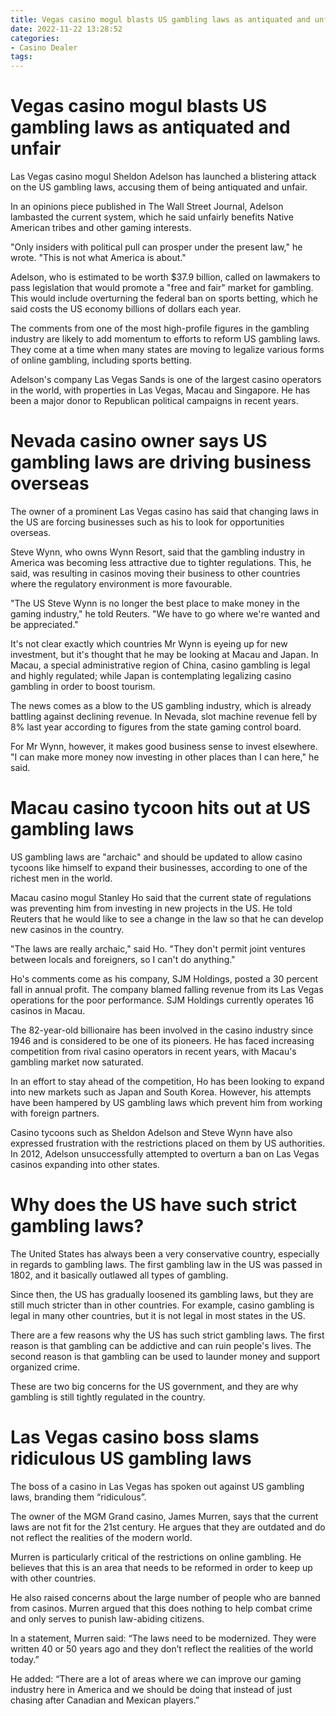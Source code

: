 ```yaml
---
title: Vegas casino mogul blasts US gambling laws as antiquated and unfair
date: 2022-11-22 13:28:52
categories:
- Casino Dealer
tags:
---
```



#  Vegas casino mogul blasts US gambling laws as antiquated and unfair

Las Vegas casino mogul Sheldon Adelson has launched a blistering attack on the US gambling laws, accusing them of being antiquated and unfair.

In an opinions piece published in The Wall Street Journal, Adelson lambasted the current system, which he said unfairly benefits Native American tribes and other gaming interests.

"Only insiders with political pull can prosper under the present law," he wrote. "This is not what America is about."

Adelson, who is estimated to be worth $37.9 billion, called on lawmakers to pass legislation that would promote a "free and fair" market for gambling. This would include overturning the federal ban on sports betting, which he said costs the US economy billions of dollars each year.

The comments from one of the most high-profile figures in the gambling industry are likely to add momentum to efforts to reform US gambling laws. They come at a time when many states are moving to legalize various forms of online gambling, including sports betting.

Adelson's company Las Vegas Sands is one of the largest casino operators in the world, with properties in Las Vegas, Macau and Singapore. He has been a major donor to Republican political campaigns in recent years.

#  Nevada casino owner says US gambling laws are driving business overseas

The owner of a prominent Las Vegas casino has said that changing laws in the US are forcing businesses such as his to look for opportunities overseas.

Steve Wynn, who owns Wynn Resort, said that the gambling industry in America was becoming less attractive due to tighter regulations. This, he said, was resulting in casinos moving their business to other countries where the regulatory environment is more favourable.

"The US Steve Wynn is no longer the best place to make money in the gaming industry," he told Reuters. "We have to go where we're wanted and be appreciated."

It's not clear exactly which countries Mr Wynn is eyeing up for new investment, but it's thought that he may be looking at Macau and Japan. In Macau, a special administrative region of China, casino gambling is legal and highly regulated; while Japan is contemplating legalizing casino gambling in order to boost tourism.

The news comes as a blow to the US gambling industry, which is already battling against declining revenue. In Nevada, slot machine revenue fell by 8% last year according to figures from the state gaming control board.

For Mr Wynn, however, it makes good business sense to invest elsewhere. "I can make more money now investing in other places than I can here," he said.

#  Macau casino tycoon hits out at US gambling laws

US gambling laws are "archaic" and should be updated to allow casino tycoons like himself to expand their businesses, according to one of the richest men in the world.

Macau casino mogul Stanley Ho said that the current state of regulations was preventing him from investing in new projects in the US. He told Reuters that he would like to see a change in the law so that he can develop new casinos in the country.

"The laws are really archaic," said Ho. "They don't permit joint ventures between locals and foreigners, so I can't do anything."

Ho's comments come as his company, SJM Holdings, posted a 30 percent fall in annual profit. The company blamed falling revenue from its Las Vegas operations for the poor performance. SJM Holdings currently operates 16 casinos in Macau.

The 82-year-old billionaire has been involved in the casino industry since 1946 and is considered to be one of its pioneers. He has faced increasing competition from rival casino operators in recent years, with Macau's gambling market now saturated.

In an effort to stay ahead of the competition, Ho has been looking to expand into new markets such as Japan and South Korea. However, his attempts have been hampered by US gambling laws which prevent him from working with foreign partners.

Casino tycoons such as Sheldon Adelson and Steve Wynn have also expressed frustration with the restrictions placed on them by US authorities. In 2012, Adelson unsuccessfully attempted to overturn a ban on Las Vegas casinos expanding into other states.

#  Why does the US have such strict gambling laws? 

The United States has always been a very conservative country, especially in regards to gambling laws. The first gambling law in the US was passed in 1802, and it basically outlawed all types of gambling.

Since then, the US has gradually loosened its gambling laws, but they are still much stricter than in other countries. For example, casino gambling is legal in many other countries, but it is not legal in most states in the US.

There are a few reasons why the US has such strict gambling laws. The first reason is that gambling can be addictive and can ruin people's lives. The second reason is that gambling can be used to launder money and support organized crime.

These are two big concerns for the US government, and they are why gambling is still tightly regulated in the country.

#  Las Vegas casino boss slams ridiculous US gambling laws

The boss of a casino in Las Vegas has spoken out against US gambling laws, branding them “ridiculous”.

The owner of the MGM Grand casino, James Murren, says that the current laws are not fit for the 21st century. He argues that they are outdated and do not reflect the realities of the modern world.

Murren is particularly critical of the restrictions on online gambling. He believes that this is an area that needs to be reformed in order to keep up with other countries.

He also raised concerns about the large number of people who are banned from casinos. Murren argued that this does nothing to help combat crime and only serves to punish law-abiding citizens.

In a statement, Murren said: “The laws need to be modernized. They were written 40 or 50 years ago and they don’t reflect the realities of the world today.”

He added: “There are a lot of areas where we can improve our gaming industry here in America and we should be doing that instead of just chasing after Canadian and Mexican players.”
